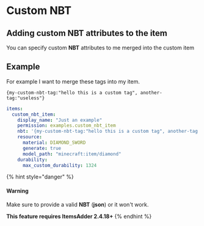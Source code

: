 # Custom NBT

## Adding custom NBT attributes to the item

You can specify custom **NBT** attributes to me merged into the custom item

## Example

For example I want to merge these tags into my item.

`{my-custom-nbt-tag:"hello this is a custom tag", another-tag:"useless"}`

```yaml
items:
  custom_nbt_item:
    display_name: "Just an example"
    permission: examples.custom_nbt_item
    nbt: '{my-custom-nbt-tag:"hello this is a custom tag", another-tag:"useless"}'
    resource:
      material: DIAMOND_SWORD
      generate: true
      model_path: "minecraft:item/diamond"
    durability:
      max_custom_durability: 1324
```

{% hint style="danger" %}
#### Warning

Make sure to provide a valid **NBT** (**json**) or it won't work.

**This feature requires ItemsAdder 2.4.18+**
{% endhint %}
